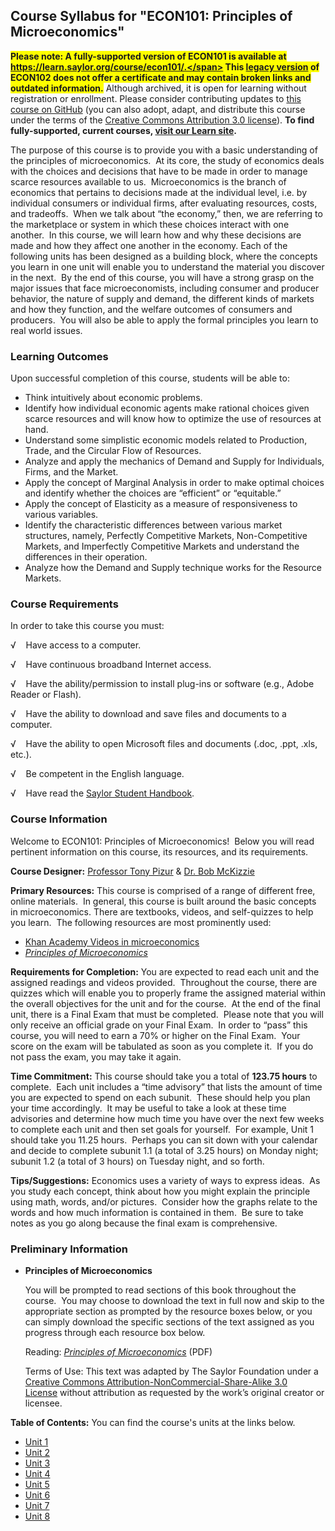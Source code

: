 Course Syllabus for "ECON101: Principles of Microeconomics"
-----------------------------------------------------------

**<span style="background-color: yellow;">Please note: A fully-supported version of ECON101 is available at 
https://learn.saylor.org/course/econ101/.</span> This [legacy version](https://sayloracademy.zendesk.com/hc/en-us/articles/206089967) of ECON102 does not offer a certificate and may contain 
broken links and outdated information.** Although archived, it is open 
for learning without registration or enrollment. Please consider contributing 
updates to [this course on GitHub](https://github.com/saylordotorg/course_econ101) 
(you can also adopt, adapt, and distribute this course under the terms of 
the [Creative Commons Attribution 3.0 license](http://creativecommons.org/licenses/by/3.0/)). **To find fully-supported, current courses, [visit our 
Learn site](https://learn.saylor.org).**

The purpose of this course is to provide you with a basic understanding
of the principles of microeconomics.  At its core, the study of
economics deals with the choices and decisions that have to be made in
order to manage scarce resources available to us.  Microeconomics is the
branch of economics that pertains to decisions made at the individual
level, i.e. by individual consumers or individual firms, after
evaluating resources, costs, and tradeoffs.  When we talk about “the
economy,” then, we are referring to the marketplace or system in which
these choices interact with one another.  In this course, we will learn
how and why these decisions are made and how they affect one another in
the economy. Each of the following units has been designed as a building
block, where the concepts you learn in one unit will enable you to
understand the material you discover in the next.  By the end of this
course, you will have a strong grasp on the major issues that face
microeconomists, including consumer and producer behavior, the nature of
supply and demand, the different kinds of markets and how they function,
and the welfare outcomes of consumers and producers.  You will also be
able to apply the formal principles you learn to real world issues.

### Learning Outcomes

Upon successful completion of this course, students will be able to:  

-   Think intuitively about economic problems.
-   Identify how individual economic agents make rational choices given
    scarce resources and will know how to optimize the use of resources
    at hand.
-   Understand some simplistic economic models related to Production,
    Trade, and the Circular Flow of Resources.
-   Analyze and apply the mechanics of Demand and Supply for
    Individuals, Firms, and the Market.
-   Apply the concept of Marginal Analysis in order to make optimal
    choices and identify whether the choices are “efficient” or
    “equitable.”
-   Apply the concept of Elasticity as a measure of responsiveness to
    various variables.
-   Identify the characteristic differences between various market
    structures, namely, Perfectly Competitive Markets, Non-Competitive
    Markets, and Imperfectly Competitive Markets and understand the
    differences in their operation.
-   Analyze how the Demand and Supply technique works for the Resource
    Markets.

### Course Requirements

In order to take this course you must:

√    Have access to a computer.

√    Have continuous broadband Internet access.

√    Have the ability/permission to install plug-ins or software (e.g.,
Adobe Reader or Flash).

√    Have the ability to download and save files and documents to a
computer.

√    Have the ability to open Microsoft files and documents (.doc, .ppt,
.xls, etc.).

√    Be competent in the English language.

√    Have read the [Saylor Student
Handbook](https://resources.saylor.org/wwwresources/archived/site/wp-content/uploads/2012/05/Saylor-StudentHandbook.pdf).

### Course Information

Welcome to ECON101: Principles of Microeconomics!  Below you will read
pertinent information on this course, its resources, and its
requirements.  
  
 **Course Designer:** [Professor Tony
Pizur](http://www.saylor/faculty-o-t/#ProfessorTonyPizur) & [Dr. Bob
McKizzie](http://www.saylor.org/faculty-h-n/#DrBobMcKizzie)  
  
 **Primary Resources:** This course is comprised of a range of different
free, online materials.  In general, this course is built around the
basic concepts in microeconomics. There are textbooks, videos, and
self-quizzes to help you learn.  The following resources are most
prominently used:  

-   [Khan Academy Videos in
    microeconomics](http://www.khanacademy.org/#microeconomics)
-   [*Principles of
    Microeconomics*](https://resources.saylor.org/wwwresources/archived/site/textbooks/Principles%20of%20Microeconomics.pdf)

**Requirements for Completion:** You are expected to read each unit and
the assigned readings and videos provided.  Throughout the course, there
are quizzes which will enable you to properly frame the assigned
material within the overall objectives for the unit and for the course.
 At the end of the final unit, there is a Final Exam that must be
completed.  Please note that you will only receive an official grade on
your Final Exam.  In order to “pass” this course, you will need to earn
a 70% or higher on the Final Exam.  Your score on the exam will be
tabulated as soon as you complete it.  If you do not pass the exam, you
may take it again.  
  
 **Time Commitment:** This course should take you a total of **123.75
hours** to complete.  Each unit includes a “time advisory” that lists
the amount of time you are expected to spend on each subunit.  These
should help you plan your time accordingly.  It may be useful to take a
look at these time advisories and determine how much time you have over
the next few weeks to complete each unit and then set goals for
yourself.  For example, Unit 1 should take you 11.25 hours.  Perhaps you
can sit down with your calendar and decide to complete subunit 1.1 (a
total of 3.25 hours) on Monday night; subunit 1.2 (a total of 3 hours)
on Tuesday night, and so forth.  
  
 **Tips/Suggestions:** Economics uses a variety of ways to express
ideas.  As you study each concept, think about how you might explain the
principle using math, words, and/or pictures.  Consider how the graphs
relate to the words and how much information is contained in them.  Be
sure to take notes as you go along because the final exam is
comprehensive.

### Preliminary Information

-   **Principles of Microeconomics**

    You will be prompted to read sections of this book throughout the
    course.  You may choose to download the text in full now and skip to
    the appropriate section as prompted by the resource boxes below, or
    you can simply download the specific sections of the text assigned
    as you progress through each resource box below.  
      
     Reading: *[Principles of
    Microeconomics](https://resources.saylor.org/wwwresources/archived/site/textbooks/Principles%20of%20Microeconomics.pdf)* (PDF)  
      
     Terms of Use: This text was adapted by The Saylor Foundation under
    a [Creative Commons Attribution-NonCommercial-Share-Alike 3.0
    License](http://creativecommons.org/licenses/by-nc-sa/3.0/) without
    attribution as requested by the work’s original creator or licensee.

**Table of Contents:** You can find the course's units at the links below.

- [Unit 1](https://legacy.saylor.org/econ101/Unit01/)
- [Unit 2](https://legacy.saylor.org/econ101/Unit02/)
- [Unit 3](https://legacy.saylor.org/econ101/Unit03/)
- [Unit 4](https://legacy.saylor.org/econ101/Unit04/)
- [Unit 5](https://legacy.saylor.org/econ101/Unit05/)
- [Unit 6](https://legacy.saylor.org/econ101/Unit06/)
- [Unit 7](https://legacy.saylor.org/econ101/Unit07/)
- [Unit 8](https://legacy.saylor.org/econ101/Unit08/)
